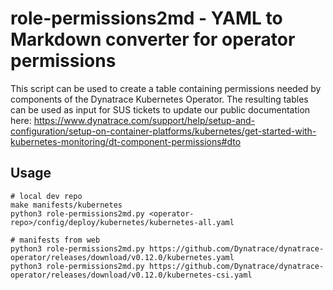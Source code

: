 # role-permissions2md - YAML to Markdown converter for operator permissions

This script can be used to create a table containing permissions needed by components of the Dynatrace Kubernetes Operator. The resulting tables can be used as input for SUS tickets to update our public documentation here: https://www.dynatrace.com/support/help/setup-and-configuration/setup-on-container-platforms/kubernetes/get-started-with-kubernetes-monitoring/dt-component-permissions#dto

## Usage
```
# local dev repo
make manifests/kubernetes
python3 role-permissions2md.py <operator-repo>/config/deploy/kubernetes/kubernetes-all.yaml

# manifests from web
python3 role-permissions2md.py https://github.com/Dynatrace/dynatrace-operator/releases/download/v0.12.0/kubernetes.yaml
python3 role-permissions2md.py https://github.com/Dynatrace/dynatrace-operator/releases/download/v0.12.0/kubernetes-csi.yaml
```
